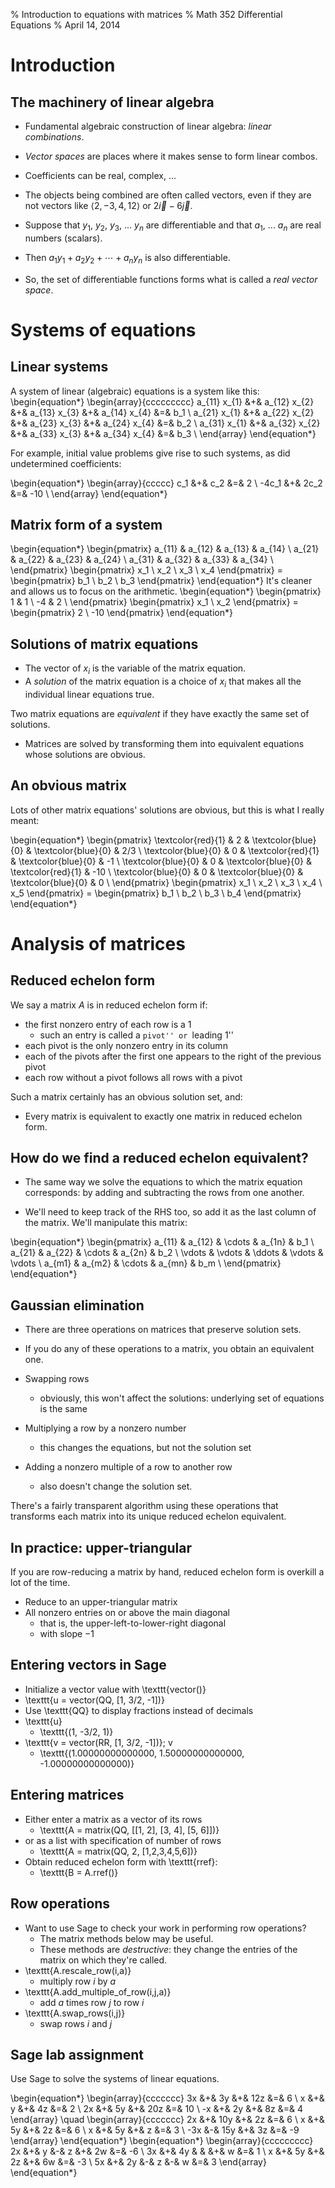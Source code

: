 % Introduction to equations with matrices
% Math 352 Differential Equations
% April 14, 2014


# Introduction

## The machinery of linear algebra

- Fundamental algebraic construction of linear algebra: *linear 
combinations*.
- *Vector spaces* are places where it makes sense to form linear combos.
- Coefficients can be real, complex, ...
- The objects being combined are often called vectors, even if they are not
vectors like $\langle 2, -3, 4, 12 \rangle$ or $2 \vec{i} - 6 \vec{j}$.

- Suppose that $y_1$, $y_2$, $y_3$, ... $y_n$ are differentiable and that
$a_1$, ... $a_n$ are real numbers (scalars).

- Then $a_1 y_1 + a_2 y_2 + \cdots + a_n y_n$ is also differentiable.

- So, the set of differentiable functions forms what is called a *real vector 
space*.

# Systems of equations

## Linear systems 

A system of linear (algebraic) equations is a system like this:
\begin{equation*}
    \begin{array}{ccccccccc}
        a_{11} x_{1} &+& a_{12} x_{2} &+& a_{13} x_{3} &+& a_{14} x_{4} &=& b_1 \\
        a_{21} x_{1} &+& a_{22} x_{2} &+& a_{23} x_{3} &+& a_{24} x_{4} &=& b_2 \\
        a_{31} x_{1} &+& a_{32} x_{2} &+& a_{33} x_{3} &+& a_{34} x_{4} &=& b_3 \\
    \end{array}
\end{equation*}

For example, initial value problems give rise to such systems, as did 
undetermined coefficients:

\begin{equation*}
    \begin{array}{ccccc}
        c_1   &+&  c_2 &=& 2 \\
        -4c_1 &+& 2c_2 &=& -10 \\
    \end{array}
\end{equation*}

## Matrix form of a system

\begin{equation*}
    \begin{pmatrix}
        a_{11} & a_{12} & a_{13} & a_{14} \\
        a_{21} & a_{22} & a_{23} & a_{24} \\
        a_{31} & a_{32} & a_{33} & a_{34} \\
    \end{pmatrix} \begin{pmatrix}
        x_1 \\ x_2 \\ x_3 \\ x_4
    \end{pmatrix} = \begin{pmatrix}
        b_1 \\ b_2 \\ b_3
    \end{pmatrix}
\end{equation*}
It's cleaner and allows us to focus on the arithmetic.
\begin{equation*}
    \begin{pmatrix}
        1 & 1 \\
        -4 & 2 \\ 
    \end{pmatrix} \begin{pmatrix}
        x_1 \\ x_2
    \end{pmatrix} = \begin{pmatrix}
        2 \\ -10
    \end{pmatrix}
\end{equation*}

## Solutions of matrix equations

- The vector of $x_i$ is the variable of the matrix equation.
- A *solution* of the matrix equation is a choice of $x_i$ that makes all
the individual linear equations true.

Two matrix equations are *equivalent* if they have exactly the same
set of solutions. 

- Matrices are solved by transforming them into equivalent equations whose
solutions are obvious.

## An obvious matrix

Lots of other matrix equations' solutions are obvious, but this is what
I really meant:

\begin{equation*}
    \begin{pmatrix}
        \textcolor{red}{1}  & 2 & \textcolor{blue}{0} & \textcolor{blue}{0} & 2/3  \\
        \textcolor{blue}{0} & 0 & \textcolor{red}{1}  & \textcolor{blue}{0} & -1  \\
        \textcolor{blue}{0} & 0 & \textcolor{blue}{0} & \textcolor{red}{1} & -10  \\
        \textcolor{blue}{0} & 0 & \textcolor{blue}{0} & \textcolor{blue}{0} &  0  \\
    \end{pmatrix} \begin{pmatrix}
        x_1 \\ x_2 \\ x_3 \\ x_4 \\ x_5 
    \end{pmatrix} = \begin{pmatrix}
        b_1 \\ b_2 \\ b_3 \\ b_4
    \end{pmatrix}
\end{equation*}

# Analysis of matrices

## Reduced echelon form

We say a matrix $A$ is in reduced echelon form if:

- the first nonzero entry of each row is a $1$
    - such an entry is called a ``pivot'' or ``leading $1$''
- each pivot is the only nonzero entry in its column
- each of the pivots after the first one appears to
    the right of the previous pivot
- each row without a pivot follows all rows with a pivot

Such a matrix certainly has an obvious solution set, and:

- Every matrix is equivalent to exactly one matrix in reduced echelon form. 

## How do we find a reduced echelon equivalent?

- The same way we solve the equations to which the matrix equation
corresponds: by adding and subtracting the rows from one another.

- We'll need to keep track of the RHS too, so add it as the last
column of the matrix. We'll manipulate this matrix:

\begin{equation*}
    \begin{pmatrix}
        a_{11} & a_{12} & \cdots & a_{1n} & b_1 \\
        a_{21} & a_{22} & \cdots & a_{2n} & b_2 \\
        \vdots & \vdots & \ddots & \vdots & \vdots \\
        a_{m1} & a_{m2} & \cdots & a_{mn} & b_m \\
    \end{pmatrix}
\end{equation*}

## Gaussian elimination

- There are three operations on matrices that preserve solution sets.
- If you do any of these operations to a matrix, you obtain an equivalent one.

- Swapping rows 
    - obviously, this won't affect the solutions: underlying set of 
    equations is the same
- Multiplying a row by a nonzero number
    - this changes the equations, but not the solution set
- Adding a nonzero multiple of a row to another row
    - also doesn't change the solution set.

There's a fairly transparent algorithm using these operations that
transforms each matrix into its unique reduced echelon equivalent.

## In practice: upper-triangular

If you are row-reducing a matrix by hand, reduced echelon form
is overkill a lot of the time.

- Reduce to an upper-triangular matrix
- All nonzero entries on or above the main diagonal
    - that is, the upper-left-to-lower-right diagonal
    - with slope $-1$

## Entering vectors in Sage

- Initialize a vector value with \texttt{vector()}
- \texttt{u = vector(QQ, [1, 3/2, -1])}
- Use \texttt{QQ} to display fractions instead of decimals
- \texttt{u}
    - \texttt{(1, -3/2, 1)}
- \texttt{v = vector(RR, [1, 3/2, -1])}; v
    - \texttt{(1.00000000000000, 1.50000000000000, -1.00000000000000)}

## Entering matrices

- Either enter a matrix as a vector of its rows
    - \texttt{A = matrix(QQ, [[1, 2], [3, 4], [5, 6]])}
- or as a list with specification of number of rows
    - \texttt{A = matrix(QQ, 2, [1,2,3,4,5,6])}
- Obtain reduced echelon form with \texttt{rref}:
    - \texttt{B = A.rref()}

## Row operations

- Want to use Sage to check your work in performing row
operations?
    - The matrix methods below may be useful. 
    - These methods are *destructive*: they change the entries of the
    matrix on which they're called.
- \texttt{A.rescale\_row(i,a)}
    - multiply row $i$ by $a$
- \texttt{A.add\_multiple\_of\_row(i,j,a)}
    - add $a$ times row $j$ to row $i$
- \texttt{A.swap\_rows(i,j)}
    - swap rows $i$ and $j$

## Sage lab assignment

Use Sage to solve the systems of linear equations.

\begin{equation*}
    \begin{array}{ccccccc}
        3x &+& 3y &+& 12z &=& 6 \\
        x  &+& y  &+& 4z  &=& 2 \\
        2x &+& 5y &+& 20z &=& 10 \\
        -x &+& 2y &+& 8z  &=& 4  
    \end{array} \quad \begin{array}{ccccccc}
        2x  &+& 10y &+& 2z &=& 6 \\
        x   &+& 5y  &+& 2z &=& 6 \\
        x   &+& 5y  &+& z  &=& 3 \\
        -3x &-& 15y &+& 3z &=& -9  
    \end{array}
\end{equation*}
\begin{equation*}
    \begin{array}{ccccccccc}
        2x &+& y &-& z &+& 2w &=& -6 \\
        3x &+& 4y & & &+& w &=& 1 \\
        x &+& 5y &+& 2z &+& 6w &=& -3 \\
        5x &+& 2y &-& z &-& w &=& 3
    \end{array}
\end{equation*}

